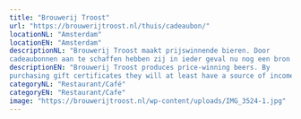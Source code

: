 ```yaml
---
title: "Brouwerij Troost"
url: "https://brouwerijtroost.nl/thuis/cadeaubon/"
locationNL: "Amsterdam"
locationEN: "Amsterdam"
descriptionNL: "Brouwerij Troost maakt prijswinnende bieren. Door
cadeaubonnen aan te schaffen hebben zij in ieder geval nu nog een bron van inkomen."
descriptionEN: "Brouwerij Troost produces price-winning beers. By
purchasing gift certificates they will at least have a source of income now."
categoryNL: "Restaurant/Café"
categoryEN: "Restaurant/Cafe"
image: "https://brouwerijtroost.nl/wp-content/uploads/IMG_3524-1.jpg"
---
```

